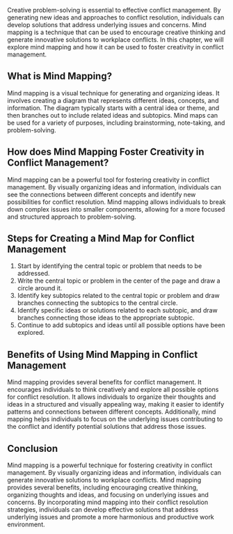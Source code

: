 
Creative problem-solving is essential to effective conflict management. By generating new ideas and approaches to conflict resolution, individuals can develop solutions that address underlying issues and concerns. Mind mapping is a technique that can be used to encourage creative thinking and generate innovative solutions to workplace conflicts. In this chapter, we will explore mind mapping and how it can be used to foster creativity in conflict management.

What is Mind Mapping?
---------------------

Mind mapping is a visual technique for generating and organizing ideas. It involves creating a diagram that represents different ideas, concepts, and information. The diagram typically starts with a central idea or theme, and then branches out to include related ideas and subtopics. Mind maps can be used for a variety of purposes, including brainstorming, note-taking, and problem-solving.

How does Mind Mapping Foster Creativity in Conflict Management?
---------------------------------------------------------------

Mind mapping can be a powerful tool for fostering creativity in conflict management. By visually organizing ideas and information, individuals can see the connections between different concepts and identify new possibilities for conflict resolution. Mind mapping allows individuals to break down complex issues into smaller components, allowing for a more focused and structured approach to problem-solving.

Steps for Creating a Mind Map for Conflict Management
-----------------------------------------------------

1. Start by identifying the central topic or problem that needs to be addressed.
2. Write the central topic or problem in the center of the page and draw a circle around it.
3. Identify key subtopics related to the central topic or problem and draw branches connecting the subtopics to the central circle.
4. Identify specific ideas or solutions related to each subtopic, and draw branches connecting those ideas to the appropriate subtopic.
5. Continue to add subtopics and ideas until all possible options have been explored.

Benefits of Using Mind Mapping in Conflict Management
-----------------------------------------------------

Mind mapping provides several benefits for conflict management. It encourages individuals to think creatively and explore all possible options for conflict resolution. It allows individuals to organize their thoughts and ideas in a structured and visually appealing way, making it easier to identify patterns and connections between different concepts. Additionally, mind mapping helps individuals to focus on the underlying issues contributing to the conflict and identify potential solutions that address those issues.

Conclusion
----------

Mind mapping is a powerful technique for fostering creativity in conflict management. By visually organizing ideas and information, individuals can generate innovative solutions to workplace conflicts. Mind mapping provides several benefits, including encouraging creative thinking, organizing thoughts and ideas, and focusing on underlying issues and concerns. By incorporating mind mapping into their conflict resolution strategies, individuals can develop effective solutions that address underlying issues and promote a more harmonious and productive work environment.
